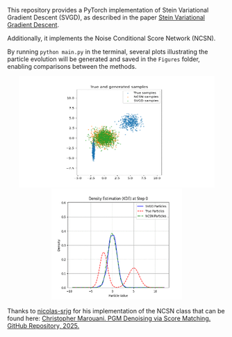 
This repository provides a PyTorch implementation of Stein Variational Gradient Descent (SVGD), as described in the paper [Stein Variational Gradient Descent](https://doi.org/10.48550/arXiv.1608.04471).

Additionally, it implements the Noise Conditional Score Network (NCSN).

By running `python main.py` in the terminal, several plots illustrating the particle evolution will be generated and saved in the `Figures` folder, enabling comparisons between the methods.

<p align="center">
  <img src="GIFs/Particles_Evolution.gif" width="450" height="256" title="SVGD vs NCSN particles evolution">
  <img src="GIFs/Density_Evolution.gif" width="300" height="256" title="SVGD vs NCSN densities evolution">
</p>


Thanks to [nicolas-srjg](https://github.com/nicolas-srjg) for his implementation of the NCSN class that can be found here: [Christopher Marouani. PGM Denoising via Score Matching. GitHub Repository, 2025.](https://github.com/chris-mrn/PGM_denoising_score_matching) 
